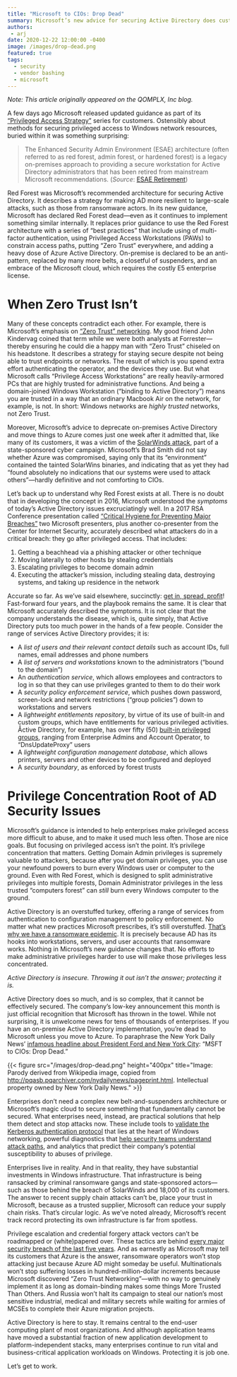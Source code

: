 ```yaml
---
title: "Microsoft to CIOs: Drop Dead"
summary: Microsoft’s new advice for securing Active Directory does customers a disservice by focusing on the wrong things. Tomorrow’s “Zero Trust” and Azure roadmaps won’t stop today’s ransomware epidemic. Enterprises need to protect the Active Directory they’ve already got.
authors:
 - arj
date: 2020-12-22 12:00:00 -0400
image: /images/drop-dead.png
featured: true
tags:
  - security
  - vendor bashing
  - microsoft
---
```

_Note: This article originally appeared on the QOMPLX, Inc blog._

A few days ago Microsoft released updated guidance as part of its [“Privileged Access Strategy”](https://docs.microsoft.com/en-us/security/compass/overview?ref=qomplx.com) series for customers. Ostensibly about methods for securing privileged access to Windows network resources, buried within it was something surprising:

> The Enhanced Security Admin Environment (ESAE) architecture (often referred to as red forest, admin forest, or hardened forest) is a legacy on-premises approach to providing a secure workstation for Active Directory administrators that has been retired from mainstream Microsoft recommendations. (_Source_: [ESAE Retirement](https://docs.microsoft.com/en-us/security/compass/esae-retirement))

Red Forest was Microsoft’s recommended architecture for securing Active Directory. It describes a strategy for making AD more resilient to large-scale attacks, such as those from ransomware actors. In its new guidance, Microsoft has declared Red Forest dead—even as it continues to implement something similar internally. It replaces prior guidance to use the Red Forest architecture with a series of “best practices” that include using of multi-factor authentication, using Privileged Access Workstations (PAWs) to constrain access paths, putting “Zero Trust” everywhere, and adding a heavy dose of Azure Active Directory. On-premise is declared to be an anti-pattern, replaced by many more belts, a closetful of suspenders, and an embrace of the Microsoft cloud, which requires the costly E5 enterprise license.

# When Zero Trust Isn’t

Many of these concepts contradict each other. For example, there is Microsoft’s emphasis on [“Zero Trust” networking](https://go.forrester.com/blogs/category/zero-trust-security-framework-ztx). My good friend John Kindervag coined that term while we were both analysts at Forrester—thereby ensuring he could die a happy man with “Zero Trust” chiseled on his headstone. It describes a strategy for staying secure despite not being able to trust endpoints or networks. The result of which is you spend extra effort authenticating the operator, and the devices they use. But what Microsoft calls “Privilege Access Workstations” are really heavily-armored  PCs that are highly trusted for administrative functions. And being a domain-joined Windows Workstation (“binding to Active Directory”) means you are trusted in a way that an ordinary Macbook Air on the network, for example, is not. In short: Windows networks are _highly trusted_ networks, not Zero Trust.

Moreover, Microsoft’s advice to deprecate on-premises Active Directory and move things to Azure comes just one week after it admitted that, like many of its customers, it was a victim of the [SolarWinds attack](https://www.theverge.com/2020/12/17/22188060/microsoft-president-solarwinds-orion-hack-breach-brad-smith), part of a state-sponsored cyber campaign. Microsoft’s Brad Smith did not say whether Azure was compromised, saying only that its “environment” contained the tainted SolarWins binaries, and indicating that as yet they had “found absolutely no indications that our systems were used to attack others”—hardly definitive and not comforting to CIOs.

Let’s back up to understand why Red Forest exists at all. There is no doubt that in developing the concept in 2016, Microsoft understood the _symptoms_ of today’s Active Directory issues excruciatingly well. In a 2017 RSA Conference presentation called [“Critical Hygiene for Preventing Major Breaches”](https://published-prd.lanyonevents.com/published/rsaus17/sessionsFiles/3774/CXO-F02-Critical-Hygiene-for-Preventing-Major-Breaches.pdf) two Microsoft presenters, plus another co-presenter from the Center for Internet Security, accurately described what attackers do in a critical breach: they go after privileged access. That includes:

1. Getting a beachhead via a phishing attacker or other technique
2. Moving laterally to other hosts by stealing credentials
3. Escalating privileges to become domain admin
4. Executing the attacker’s mission, including stealing data, destroying systems, and taking up residence in the network

Accurate so far. As we’ve said elsewhere, succinctly: [get in, spread, profit](https://www.scmagazine.com/news/-/attacks-on-authentication-turn-ransomware-from-disruption-to-disaster)! Fast-forward four years, and the playbook remains the same. It is clear that Microsoft accurately described the symptoms. It is not clear that the company understands the disease, which is, quite simply, that Active Directory puts too much power in the hands of a few people. Consider the range of services Active Directory provides; it is:

- A _list of users and their relevant contact details_ such as account IDs, full names, email addresses and phone numbers
- A _list of servers and workstations_ known to the administrators (“bound to the domain”)
- An _authentication service_, which allows employees and contractors to log in so that they can use privileges granted to them to do their work
- A _security policy enforcement service_, which pushes down password, screen-lock and network restrictions (“group policies”) down to workstations and servers
- A _lightweight entitlements repository_, by virtue of its use of built-in and custom groups, which have entitlements for various privileged activities. Åctive Directory, for example, has over fifty (50) [built-in privileged groups](https://docs.microsoft.com/en-us/windows-server/identity/ad-ds/plan/security-best-practices/appendix-b--privileged-accounts-and-groups-in-active-directory), ranging from Enterprise Admins and Account Operator, to “DnsUpdateProxy” users
- A _lightweight configuration management database_, which allows printers, servers and other devices to be configured and deployed
- A _security boundary_, as enforced by forest trusts

# Privilege Concentration Root of AD Security Issues

Microsoft’s guidance is intended to help enterprises make privileged access more difficult to abuse, and to make it used much less often. Those are nice goals. But focusing on privileged access isn’t the point. It’s privilege concentration that matters. Getting Domain Admin privileges is supremely valuable to attackers, because after you get domain privileges, you can use your newfound powers to burn every Windows user or computer to the ground. Even with Red Forest, which is designed to split administrative privileges into multiple forests, Domain Administrator privileges in the less trusted “computers forest” can _still_ burn every Windows computer to the ground.

Active Directory is an overstuffed turkey, offering a range of services from authentication to configuration management to policy enforcement. No matter what new practices Microsoft prescribes, it’s still overstuffed. [That’s why we have a ransomware epidemic](https://www.qomplx.com/news-analysis-privilege-escalation-features-pop-up-malware-variants/). It is precisely because AD has its hooks into workstations, servers, and user accounts that ransomware works. Nothing in Microsoft’s new guidance changes that. No efforts to make administrative privileges harder to use will make those privileges less concentrated.

_Active Directory is insecure. Throwing it out isn’t the answer; protecting it is._

Active Directory does so much, and is so complex, that it cannot be effectively secured. The company’s low-key announcement this month is just official recognition that Microsoft has thrown in the towel. While not surprising, it is unwelcome news for tens of thousands of enterprises. If you have an on-premise Active Directory implementation, you’re dead to Microsoft unless you move to Azure. To paraphrase the New York Daily News’ [infamous headline about President Ford and New York City](https://www.criterion.com/current/posts/4707-the-daily-ford-to-city-drop-dead-new-york-in-the-70s): “MSFT to CIOs: Drop Dead.”

{{< figure src="/images/drop-dead.png" height="400px" title="Image: Parody derived from Wikipedia image, copied from http://pqasb.pqarchiver.com/nydailynews/pageprint.html. Intellectual property owned by New York Daily News." >}}

Enterprises don’t need a complex new belt-and-suspenders architecture or Microsoft’s magic cloud to secure something that fundamentally cannot be secured. What enterprises need, instead, are practical solutions that help them detect and stop attacks now. These include tools to [validate the Kerberos authentication protocol](https://www.qomplx.com/cyber/identity/) that lies at the heart of Windows networking, powerful diagnostics that [help security teams understand attack paths](https://www.qomplx.com/cyber/privilege/), and analytics that predict their company’s potential susceptibility to abuses of privilege.

Enterprises live in reality. And in that reality, they have substantial investments in Windows infrastructure. That infrastructure is being ransacked by criminal ransomware gangs and state-sponsored actors—such as those behind the breach of SolarWinds and 18,000 of its customers. The answer to recent supply chain attacks can’t be, place your trust in Microsoft, because as a trusted supplier, Microsoft can reduce your supply chain risks. That’s circular logic. As we’ve noted already, Microsoft’s recent track record protecting its own infrastructure is far from spotless.

Privilege escalation and credential forgery attack vectors can’t be roadmapped or (white)papered over. These tactics are behind [every major security breach of the last five years](https://www.qomplx.com/manykatz-how-active-directory-hacks-went-mainstream/). And as earnestly as Microsoft may tell its customers that Azure is the answer, ransomware operators won’t stop attacking just because Azure AD might someday be useful. Multinationals won’t stop suffering losses in hundred-million-dollar increments because Microsoft discovered “Zero Trust Networking”—with no way to genuinely implement it as long as domain-binding makes some things More Trusted Than Others. And Russia won’t halt its campaign to steal our nation’s most sensitive industrial, medical and military secrets while waiting for armies of MCSEs to complete their Azure migration projects.

Active Directory is here to stay. It remains central to the end-user computing plant of most organizations. And although application teams have moved a substantial fraction of new application development to platform-independent stacks, many enterprises continue to run vital and business-critical application workloads on Windows. Protecting it is job one.

Let’s get to work.
